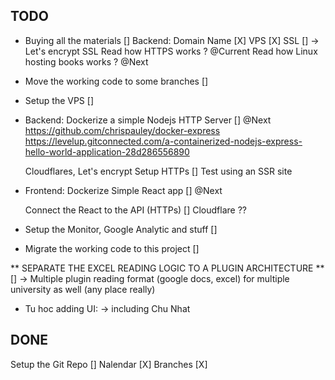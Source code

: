 ## TODO
+ Buying all the materials [] 
    Backend: 
        Domain Name [X]
        VPS [X]
        SSL [] 
        -> Let's encrypt SSL
        Read how HTTPS works ? @Current 
        Read how Linux hosting books works ? @Next

+ Move the working code to some branches []

+ Setup the VPS []

+ Backend:
    Dockerize a simple Nodejs HTTP Server [] @Next
        https://github.com/chrispauley/docker-express
        https://levelup.gitconnected.com/a-containerized-nodejs-express-hello-world-application-28d286556890

    Cloudflares, Let's encrypt
    Setup HTTPs []
        Test using an SSR site   

+ Frontend: 
    Dockerize Simple React app [] @Next

    Connect the React to the API (HTTPs) []
    Cloudflare ?? 

+ Setup the Monitor, Google Analytic and stuff []

+ Migrate the working code to this project []


** SEPARATE THE EXCEL READING LOGIC TO A PLUGIN ARCHITECTURE **[]
    -> Multiple plugin reading format (google docs, excel) 
    for multiple university as well (any place really)

+ Tu hoc adding UI: 
    -> including Chu Nhat 

## DONE
Setup the Git Repo [] 
    Nalendar [X]
    Branches  [X]
